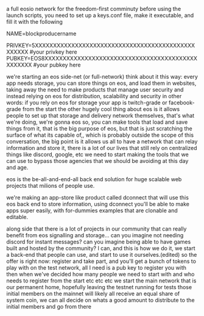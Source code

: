 a full eosio network for the freedom-first comminuty
before using the launch scripts, you need to set up a keys.conf file, make it executable, and fill it with the following

NAME=blockproducername

PRIVKEY=5XXXXXXXXXXXXXXXXXXXXXXXXXXXXXXXXXXXXXXXXXXXXXXXXXX #your privkey here
PUBKEY=EOS8XXXXXXXXXXXXXXXXXXXXXXXXXXXXXXXXXXXXXXXXXXXXXXXXX #your pubkey here

we're starting an eos side-net (or full-network)
think about it this way: every app needs storage, you can store things on eos, and load them in websites, taking away the need to make products that manage user security and instead relying on eos for distribution, scalability and security
in other words: if you rely on eos for storage your app is twitch-grade or facebook-grade from the start
the other hugely cool thing about eos is it allows people to set up that storage and delivery network themselves, that's what we're doing, we're gonna eos
so, you can make tools that load and save things from it, that is the big purpose of eos, but that is just scratching the surface of what its capable of,, which is probably outside the scope of this conversation, the big point is it allows us all to have  a network that can relay information and store it, there is a lot of our lives that still rely on centralized things like discord, google, etc
we need to start making the tools that we can use to bypass those agencies that we should be avoiding at this day and age.

eos is the be-all-and-end-all back end solution for huge scalable web projects that milions of people use.

we're making an app-store like product called dconnect that will use this eos back end to store information, using dconnect you'll be able to make apps super easily, with for-dummies examples that are clonable and editable.

along side that there is a lot of projects in our community that can really benefit from eos signalling and storage... can you imagine not needing discord for instant messages? can you imagine being able to have games built and hosted by the community? I can, and this is how we do it, we start a back-end that people can use, and start to use it ourselves.(edited)
so the offer is right now: register and take part, and you'll get a bunch of tokens to play with on the test network, all I need is a pub key to register you with
then when we've decided how many people we need to start with and who needs to register from the start etc etc etc we start the main network that is our permanent home, hopefully leaving the testnet running for tests
those initial members on the mainnet will likely all receive an equal share of system coin, we can all decide on whats a good amount to distribute to the initial members and go from there
